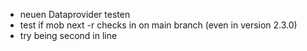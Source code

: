 - neuen Dataprovider testen
- test if mob next -r checks in on main branch (even in version 2.3.0)
- try being second in line